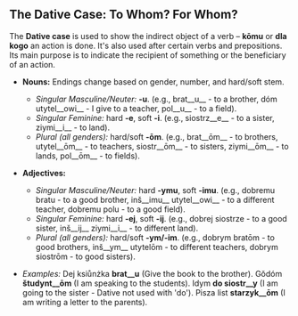 ## The Dative Case: To Whom? For Whom?

The __Dative case__ is used to show the indirect object of a verb – __kōmu__ or __dla kogo__ an action is done. It's also used after certain verbs and prepositions. Its main purpose is to indicate the recipient of something or the beneficiary of an action.

*   __Nouns:__ Endings change based on gender, number, and hard/soft stem.
    
    *   _Singular Masculine/Neuter:_ __-u__. (e.g., brat__u__ - to a brother, dóm utytel__owi__ - I give to a teacher, pol__u__ - to a field).
    *   _Singular Feminine:_ hard __-e__, soft __-i__. (e.g., siostrz__e__ - to a sister, ziymi__i__ - to land).
    *   _Plural (all genders):_ hard/soft __-ōm__. (e.g., brat__ōm__ - to brothers, utytel__ōm__ - to teachers, siostr__ōm__ - to sisters, ziymi__ōm__ - to lands, pol__ōm__ - to fields).
    
    
    
*   __Adjectives:__
    
    *   _Singular Masculine/Neuter:_ hard __-ymu__, soft __-imu__. (e.g., dobremu bratu - to a good brother, inš__imu__ utytel__owi__ - to a different teacher, dobremu polu - to a good field).
    *   _Singular Feminine:_ hard __-ej__, soft __-ij__. (e.g., dobrej siostrze - to a good sister, inš__ij__ ziymi__i__ - to different land).
    *   _Plural (all genders):_ hard/soft __-ym/-im__. (e.g., dobrym bratōm - to good brothers, inš__ym__ utytelōm - to different teachers, dobrym siostrōm - to good sisters).
    
    
    
*   _Examples:_ Dej ksiůnżka __brat__u__ (Give the book to the brother). Gŏdóm __študynt__ōm__ (I am speaking to the students). Idym __do siostr__y__ (I am going to the sister - Dative not used with 'do'). Pisza list __starzyk__ōm__ (I am writing a letter to the parents).